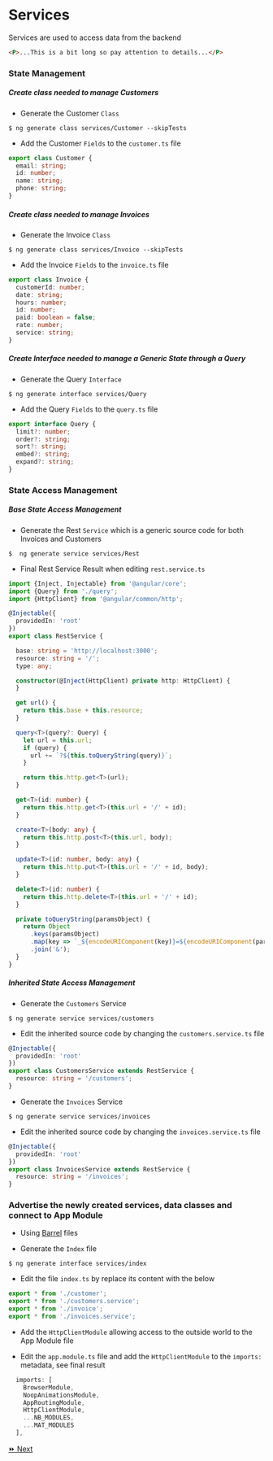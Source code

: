 # Services 

Services are used to access data from the backend

```html
<P>...This is a bit long so pay attention to details...</P>
```

### State Management

##### Create class needed to manage Customers

* Generate the Customer `Class`

```
$ ng generate class services/Customer --skipTests
```

* Add the Customer `Fields` to the `customer.ts` file


```typescript
export class Customer {
  email: string;
  id: number;
  name: string;
  phone: string;
}
```

##### Create class needed to manage Invoices

* Generate the Invoice `Class`

```
$ ng generate class services/Invoice --skipTests
```

* Add the Invoice `Fields` to the `invoice.ts` file


```typescript
export class Invoice {
  customerId: number;
  date: string;
  hours: number;
  id: number;
  paid: boolean = false;
  rate: number;
  service: string;
}
```

##### Create Interface needed to manage a Generic State through a Query 

* Generate the Query `Interface`

```
$ ng generate interface services/Query
```

* Add the Query `Fields` to the `query.ts` file

```typescript
export interface Query {
  limit?: number;
  order?: string;
  sort?: string;
  embed?: string;
  expand?: string;
}
```

### State Access Management

##### Base State Access Management

* Generate the Rest `Service` which is a generic source code for both Invoices and Customers

```
$  ng generate service services/Rest
```

* Final Rest Service Result when editing `rest.service.ts`

```typescript
import {Inject, Injectable} from '@angular/core';
import {Query} from './query';
import {HttpClient} from '@angular/common/http';

@Injectable({
  providedIn: 'root'
})
export class RestService {

  base: string = 'http://localhost:3000';
  resource: string = '/';
  type: any;

  constructor(@Inject(HttpClient) private http: HttpClient) {
  }

  get url() {
    return this.base + this.resource;
  }

  query<T>(query?: Query) {
    let url = this.url;
    if (query) {
      url += `?${this.toQueryString(query)}`;
    }

    return this.http.get<T>(url);
  }

  get<T>(id: number) {
    return this.http.get<T>(this.url + '/' + id);
  }

  create<T>(body: any) {
    return this.http.post<T>(this.url, body);
  }

  update<T>(id: number, body: any) {
    return this.http.put<T>(this.url + '/' + id, body);
  }

  delete<T>(id: number) {
    return this.http.delete<T>(this.url + '/' + id);
  }

  private toQueryString(paramsObject) {
    return Object
      .keys(paramsObject)
      .map(key => `_${encodeURIComponent(key)}=${encodeURIComponent(paramsObject[key])}`)
      .join('&');
  }
}
```

##### Inherited State Access Management

* Generate the `Customers` Service


```
$ ng generate service services/customers 
```

* Edit the inherited source code by changing  the `customers.service.ts` file


```typescript
@Injectable({
  providedIn: 'root'
})
export class CustomersService extends RestService {
  resource: string = '/customers';
}
```

* Generate the `Invoices` Service

```
$ ng generate service services/invoices
```

* Edit the inherited source code by changing  the `invoices.service.ts` file

```typescript
@Injectable({
  providedIn: 'root'
})
export class InvoicesService extends RestService {
  resource: string = '/invoices';
}
```

### Advertise the newly created services, data classes and connect to App Module


* Using [Barrel](https://medium.com/@adrianfaciu/barrel-files-to-use-or-not-to-use-75521cd18e65) files

* Generate the `Index` file

```
$ ng generate interface services/index
```

* Edit the file `index.ts` by replace its content with the below

```typescript
export * from './customer';
export * from './customers.service';
export * from './invoice';
export * from './invoices.service';
```

* Add the `HttpClientModule` allowing access to the outside world to the App Module file

- Edit the `app.module.ts` file and add the `HttpClientModule` to the `imports:` metadata, see final result

```typescript
  imports: [
    BrowserModule,
    NoopAnimationsModule,
    AppRoutingModule,
    HttpClientModule,
    ...NB_MODULES,
    ...MAT_MODULES
  ],
```

[:fast_forward: Next ](forms.md)
